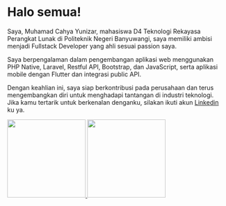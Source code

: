 # Halo semua! 

Saya, Muhamad Cahya Yunizar, mahasiswa D4 Teknologi Rekayasa Perangkat Lunak di Politeknik Negeri Banyuwangi, saya memiliki ambisi menjadi Fullstack Developer yang ahli sesuai passion saya.<br>

Saya berpengalaman dalam pengembangan aplikasi web menggunakan PHP Native, Laravel, Restful API, Bootstrap, dan JavaScript, serta aplikasi mobile dengan Flutter dan integrasi public API.<br>

Dengan keahlian ini, saya siap berkontribusi pada perusahaan dan terus mengembangkan diri untuk menghadapi tantangan di industri teknologi.<br>
Jika kamu tertarik untuk berkenalan denganku, silakan ikuti akun [Linkedin](https://www.linkedin.com/in/cahya-yunizar) ku ya.

<p align="left">
<a href="https://github.com/cahya2063">
  <img height="180em" src="https://github-readme-stats-eight-theta.vercel.app/api?username=cahya2063&show_icons=true&theme=algolia&include_all_commits=true&count_private=true"/>
  <img height="180em" src="https://github-readme-stats-eight-theta.vercel.app/api/top-langs/?username=cahya2063&layout=compact&theme=algolia"/>
</a>
</p>
